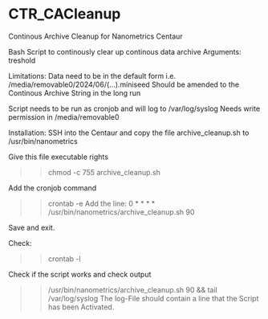 # CTR_CACleanup
Continous Archive Cleanup for Nanometrics Centaur

Bash Script to continously clear up continous data archive
Arguments: treshold

Limitations: Data need to be in the default form i.e. /media/removable0/2024/06/(...).miniseed
Should be amended to the Continous Archive String in the long run


Script needs to be run as cronjob and will log to /var/log/syslog
Needs write permission in /media/removable0


Installation:
SSH into the Centaur and copy the file archive_cleanup.sh to /usr/bin/nanometrics

Give this file executable rights
>> chmod -c 755 archive_cleanup.sh

Add the cronjob command
>> crontab -e
Add the line:
0 * * * * /usr/bin/nanometrics/archive_cleanup.sh 90

Save and exit.

Check:
>> crontab -l

Check if the script works and check output
>> /usr/bin/nanometrics/archive_cleanup.sh 90  &&  tail /var/log/syslog
The log-File should contain a line that the Script has been Activated.




